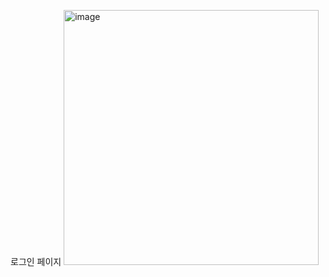 로그인 페이지
<img width="408" alt="image" src="https://github.com/user-attachments/assets/2f7d67e8-5b94-4ce1-a245-c6c291a293ab">


